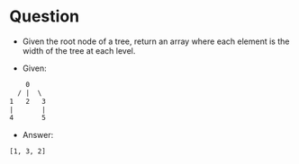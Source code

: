 # Question

- Given the root node of a tree, return an array where each element is the width of the tree at each level.

- Given:

```txt
    0
  / |  \
1   2   3
|       |
4       5
```

- Answer:

```txt
[1, 3, 2]
```
